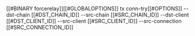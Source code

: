 [[#BINARY forcerelay]][[#GLOBALOPTIONS]] tx conn-try[[#OPTIONS]] --dst-chain [[#DST_CHAIN_ID]] --src-chain [[#SRC_CHAIN_ID]] --dst-client [[#DST_CLIENT_ID]] --src-client [[#SRC_CLIENT_ID]] --src-connection [[#SRC_CONNECTION_ID]]